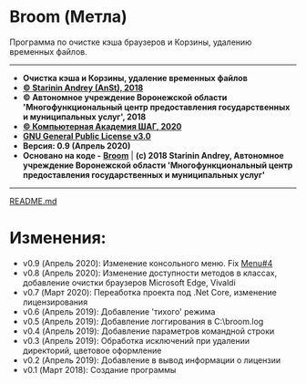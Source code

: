 # Broom \(Метла\)

Программа по очистке кэша браузеров и Корзины, удалению временных файлов.

---

* **Очистка кэша и Корзины, удаление временных файлов**
* [**© Starinin Andrey \(AnSt\), 2018**](https://github.com/anst-foto)
* **© Автономное учреждение Воронежской области 'Многофункциональный центр предоставления государственных и муниципальных услуг', 2018**
* [**© Компьютерная Академия ШАГ, 2020**](https://github.com/itstep-vrn)
* [**GNU General Public License v3.0**](/LICENSE)
* **Версия: 0.9 \(Апрель 2020\)**
* **Основано на коде -** [**Broom**](https://github.com/anst-foto/Broom) \| **(c) 2018 Starinin Andrey, Автономное учреждение Воронежской области 'Многофункциональный центр предоставления государственных и муниципальных услуг'**

---

[README.md](/README.md)

# Изменения:

* v0.9 (Апрель 2020):   Изменение консольного меню. Fix [Menu#4](https://github.com/anst-foto/Broom-csharp#4)
* v0.8 (Апрель 2020):   Изменение доступности методов в классах, добавление очистки браузеров Microsoft Edge, Vivaldi
* v0.7 (Март 2020): Переаботка проекта под .Net Core, изменение лицензирования
* v0.6 (Апрель 2019):   Добавление 'тихого' режима
* v0.5 (Апрель 2019):   Добавление логгирования в C:\broom.log
* v0.4 (Апрель 2019):   Добавление параметров командной строки
* v0.3 (Апрель 2019):   Обработка исключений при удалении директорий, цветовое оформление
* v0.2 (Апрель 2019):   Добавление в вывод информации о лицензии
* v0.1 (Март 2018):   Создание программы
